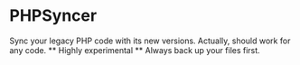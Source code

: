 # PHPSyncer
Sync your legacy PHP code with its new versions. Actually, should work for any code.
** Highly experimental ** Always back up your files first.